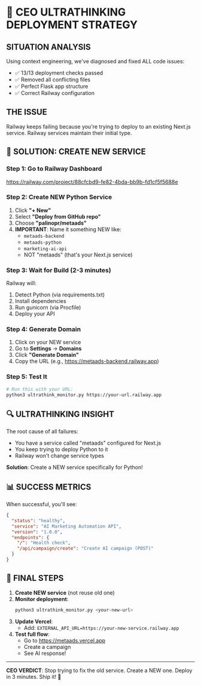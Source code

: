 # 🧠 CEO ULTRATHINKING DEPLOYMENT STRATEGY

## SITUATION ANALYSIS
Using context engineering, we've diagnosed and fixed ALL code issues:
- ✅ 13/13 deployment checks passed
- ✅ Removed all conflicting files
- ✅ Perfect Flask app structure
- ✅ Correct Railway configuration

## THE ISSUE
Railway keeps failing because you're trying to deploy to an existing Next.js service. Railway services maintain their initial type.

## 🎯 SOLUTION: CREATE NEW SERVICE

### Step 1: Go to Railway Dashboard
https://railway.com/project/88cfcbd9-fe82-4bda-bb9b-fd1cf5f5688e

### Step 2: Create NEW Python Service
1. Click **"+ New"**
2. Select **"Deploy from GitHub repo"**
3. Choose **"palinopr/metaads"**
4. **IMPORTANT**: Name it something NEW like:
   - `metaads-backend`
   - `metaads-python`
   - `marketing-ai-api`
   - NOT "metaads" (that's your Next.js service)

### Step 3: Wait for Build (2-3 minutes)
Railway will:
1. Detect Python (via requirements.txt)
2. Install dependencies
3. Run gunicorn (via Procfile)
4. Deploy your API

### Step 4: Generate Domain
1. Click on your NEW service
2. Go to **Settings** → **Domains**
3. Click **"Generate Domain"**
4. Copy the URL (e.g., https://metaads-backend.railway.app)

### Step 5: Test It
```bash
# Run this with your URL:
python3 ultrathink_monitor.py https://your-url.railway.app
```

## 🔍 ULTRATHINKING INSIGHT

The root cause of all failures:
- You have a service called "metaads" configured for Next.js
- You keep trying to deploy Python to it
- Railway won't change service types

**Solution**: Create a NEW service specifically for Python!

## 📊 SUCCESS METRICS

When successful, you'll see:
```json
{
  "status": "healthy",
  "service": "AI Marketing Automation API",
  "version": "1.0.0",
  "endpoints": {
    "/": "Health check",
    "/api/campaign/create": "Create AI campaign (POST)"
  }
}
```

## 🚀 FINAL STEPS

1. **Create NEW service** (not reuse old one)
2. **Monitor deployment**: 
   ```bash
   python3 ultrathink_monitor.py <your-new-url>
   ```
3. **Update Vercel**:
   - Add: `EXTERNAL_API_URL=https://your-new-service.railway.app`
4. **Test full flow**:
   - Go to https://metaads.vercel.app
   - Create a campaign
   - See AI response!

---
**CEO VERDICT**: Stop trying to fix the old service. Create a NEW one. Deploy in 3 minutes. Ship it! 🚀